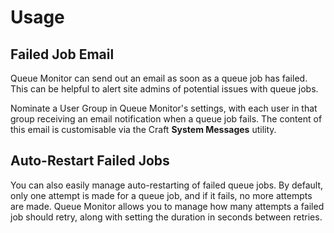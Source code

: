 # Usage

## Failed Job Email
Queue Monitor can send out an email as soon as a queue job has failed. This can be helpful to alert site admins of potential issues with queue jobs.

Nominate a User Group in Queue Monitor's settings, with each user in that group receiving an email notification when a queue job fails. The content of this email is customisable via the Craft **System Messages** utility.

## Auto-Restart Failed Jobs
You can also easily manage auto-restarting of failed queue jobs. By default, only one attempt is made for a queue job, and if it fails, no more attempts are made. Queue Monitor allows you to manage how many attempts a failed job should retry, along with setting the duration in seconds between retries.
